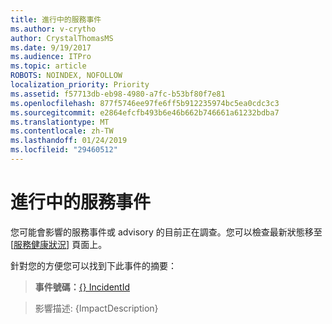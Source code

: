 ```yaml
---
title: 進行中的服務事件
ms.author: v-crytho
author: CrystalThomasMS
ms.date: 9/19/2017
ms.audience: ITPro
ms.topic: article
ROBOTS: NOINDEX, NOFOLLOW
localization_priority: Priority
ms.assetid: f57713db-eb98-4980-a7fc-b53bf80f7e81
ms.openlocfilehash: 877f5746ee97fe6ff5b912235974bc5ea0cdc3c3
ms.sourcegitcommit: e2864efcfb493b6e46b662b746661a61232bdba7
ms.translationtype: MT
ms.contentlocale: zh-TW
ms.lasthandoff: 01/24/2019
ms.locfileid: "29460512"
---
```

# <a name="service-incident-in-progress"></a>進行中的服務事件

您可能會影響的服務事件或 advisory 的目前正在調查。您可以檢查最新狀態移至 [[服務健康狀況](https://support.office.com/article/https://portal.office.com/adminportal/home.aspx#/servicehealth)] 頁面上。 
  
針對您的方便您可以找到下此事件的摘要：
  
> **事件號碼：**[{} IncidentId](https://support.office.com/article/https://portal.office.com/adminportal/home.aspx#/servicehealth)
    
> 影響描述: {ImpactDescription}
    

